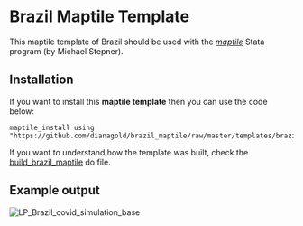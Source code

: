 # Brazil Maptile Template

This maptile template of Brazil should be used with the [_maptile_](https://michaelstepner.com/maptile/) Stata program (by Michael Stepner).

## Installation

If you want to install this **maptile template** then you can use the code below:
```
maptile_install using "https://github.com/dianagold/brazil_maptile/raw/master/templates/brazil_counties_template.zip"
```
If you want to understand how the template was built, check the [build_brazil_maptile](https://github.com/dianagold/brazil_maptile/blob/master/build_brazil_maptile.do) do file.

## Example output

![LP_Brazil_covid_simulation_base](https://user-images.githubusercontent.com/43160181/87996461-421dc400-cac0-11ea-9437-07fec7e77d09.png)
